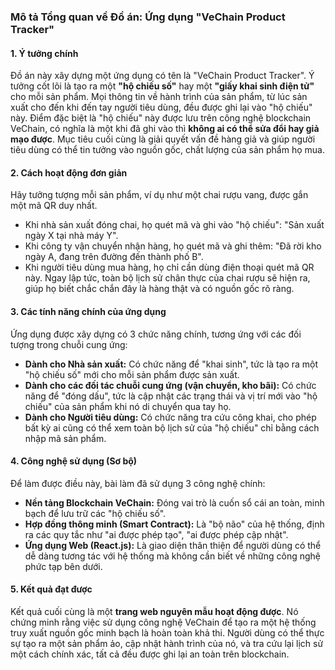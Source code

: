 

### **Mô tả Tổng quan về Đồ án: Ứng dụng "VeChain Product Tracker"**

#### **1. Ý tưởng chính**

Đồ án này xây dựng một ứng dụng có tên là "VeChain Product Tracker". Ý tưởng cốt lõi là tạo ra một **"hộ chiếu số"** hay một **"giấy khai sinh điện tử"** cho mỗi sản phẩm. Mọi thông tin về hành trình của sản phẩm, từ lúc sản xuất cho đến khi đến tay người tiêu dùng, đều được ghi lại vào "hộ chiếu" này. Điểm đặc biệt là "hộ chiếu" này được lưu trên công nghệ blockchain VeChain, có nghĩa là một khi đã ghi vào thì **không ai có thể sửa đổi hay giả mạo được**. Mục tiêu cuối cùng là giải quyết vấn đề hàng giả và giúp người tiêu dùng có thể tin tưởng vào nguồn gốc, chất lượng của sản phẩm họ mua.

#### **2. Cách hoạt động đơn giản**

Hãy tưởng tượng mỗi sản phẩm, ví dụ như một chai rượu vang, được gắn một mã QR duy nhất.
* Khi nhà sản xuất đóng chai, họ quét mã và ghi vào "hộ chiếu": "Sản xuất ngày X tại nhà máy Y".
* Khi công ty vận chuyển nhận hàng, họ quét mã và ghi thêm: "Đã rời kho ngày A, đang trên đường đến thành phố B".
* Khi người tiêu dùng mua hàng, họ chỉ cần dùng điện thoại quét mã QR này. Ngay lập tức, toàn bộ lịch sử chân thực của chai rượu sẽ hiện ra, giúp họ biết chắc chắn đây là hàng thật và có nguồn gốc rõ ràng.

#### **3. Các tính năng chính của ứng dụng**

Ứng dụng được xây dựng có 3 chức năng chính, tương ứng với các đối tượng trong chuỗi cung ứng:

* **Dành cho Nhà sản xuất:** Có chức năng để "khai sinh", tức là tạo ra một "hộ chiếu số" mới cho mỗi sản phẩm được sản xuất.
* **Dành cho các đối tác chuỗi cung ứng (vận chuyển, kho bãi):** Có chức năng để "đóng dấu", tức là cập nhật các trạng thái và vị trí mới vào "hộ chiếu" của sản phẩm khi nó di chuyển qua tay họ.
* **Dành cho Người tiêu dùng:** Có chức năng tra cứu công khai, cho phép bất kỳ ai cũng có thể xem toàn bộ lịch sử của "hộ chiếu" chỉ bằng cách nhập mã sản phẩm.

#### **4. Công nghệ sử dụng (Sơ bộ)**

Để làm được điều này, bài làm đã sử dụng 3 công nghệ chính:

* **Nền tảng Blockchain VeChain:** Đóng vai trò là cuốn sổ cái an toàn, minh bạch để lưu trữ các "hộ chiếu số".
* **Hợp đồng thông minh (Smart Contract):** Là "bộ não" của hệ thống, định ra các quy tắc như "ai được phép tạo", "ai được phép cập nhật".
* **Ứng dụng Web (React.js):** Là giao diện thân thiện để người dùng có thể dễ dàng tương tác với hệ thống mà không cần biết về những công nghệ phức tạp bên dưới.

#### **5. Kết quả đạt được**

Kết quả cuối cùng là một **trang web nguyên mẫu hoạt động được**. Nó chứng minh rằng việc sử dụng công nghệ VeChain để tạo ra một hệ thống truy xuất nguồn gốc minh bạch là hoàn toàn khả thi. Người dùng có thể thực sự tạo ra một sản phẩm ảo, cập nhật hành trình của nó, và tra cứu lại lịch sử một cách chính xác, tất cả đều được ghi lại an toàn trên blockchain.
